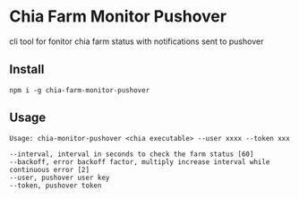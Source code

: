 # Chia Farm Monitor Pushover

cli tool for fonitor chia farm status with notifications sent to pushover

## Install

	npm i -g chia-farm-monitor-pushover

## Usage

```
Usage: chia-monitor-pushover <chia executable> --user xxxx --token xxx

--interval, interval in seconds to check the farm status [60]
--backoff, error backoff factor, multiply increase interval while continuous error [2]
--user, pushover user key
--token, pushover token

```
